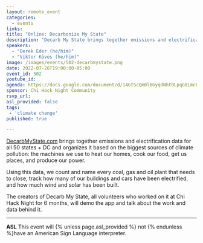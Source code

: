 ```yaml
---
layout: remote_event
categories:
  - events
links: 
title: "Online: Decarbonize My State"
description: "Decarb My State brings together emissions and electrification data for all 50 states + DC and organizes it based on the biggest sources of climate pollution: the machines we use to heat our homes, cook our food, get us places, and produce our power."
speakers:
  - "Derek Eder (he/him)"
  - "Viktor Köves (he/him)"
image: /images/events/502-decarbmystate.png
date: 2022-07-26T19:00:00-05:00
event_id: 502
youtube_id: 
agenda: https://docs.google.com/document/d/14GtScQm0l6GyqdNht0LpqG8LmcEF7i3COjNJ06PaTj8/edit#
sponsor: Chi Hack Night Community
rsvp_url: 
asl_provided: false
tags: 
 - 'climate change'
published: true

---
```


[DecarbMyState.com](https://decarbmystate.com) brings together emissions and electrification data for all 50 states + DC and organizes it based on the biggest sources of climate pollution: the machines we use to heat our homes, cook our food, get us places, and produce our power.

Using this data, we count and name every coal, gas and oil plant that needs to close, track how many of our buildings and cars have been electrified, and how much wind and solar has been built.

The creators of Decarb My State, all volunteers who worked on it at Chi Hack Night for 6 months, will demo the app and talk about the work and data behind it.

---

**ASL** This event will {% unless page.asl_provided %} not {% endunless %}have an American Sign Language interpreter.

